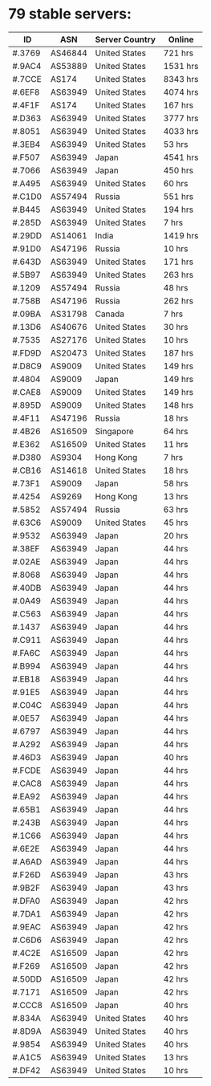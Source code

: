 # 79 stable servers:

| ID | ASN | Server Country | Online |
| ------ | ------ | ------ | ------ |
| #.3769 | AS46844 | United States | 721 hrs |
| #.9AC4 | AS53889 | United States | 1531 hrs |
| #.7CCE | AS174 | United States | 8343 hrs |
| #.6EF8 | AS63949 | United States | 4074 hrs |
| #.4F1F | AS174 | United States | 167 hrs |
| #.D363 | AS63949 | United States | 3777 hrs |
| #.8051 | AS63949 | United States | 4033 hrs |
| #.3EB4 | AS63949 | United States | 53 hrs |
| #.F507 | AS63949 | Japan | 4541 hrs |
| #.7066 | AS63949 | Japan | 450 hrs |
| #.A495 | AS63949 | United States | 60 hrs |
| #.C1D0 | AS57494 | Russia | 551 hrs |
| #.B445 | AS63949 | United States | 194 hrs |
| #.285D | AS63949 | United States | 7 hrs |
| #.29DD | AS14061 | India | 1419 hrs |
| #.91D0 | AS47196 | Russia | 10 hrs |
| #.643D | AS63949 | United States | 171 hrs |
| #.5B97 | AS63949 | United States | 263 hrs |
| #.1209 | AS57494 | Russia | 48 hrs |
| #.758B | AS47196 | Russia | 262 hrs |
| #.09BA | AS31798 | Canada | 7 hrs |
| #.13D6 | AS40676 | United States | 30 hrs |
| #.7535 | AS27176 | United States | 10 hrs |
| #.FD9D | AS20473 | United States | 187 hrs |
| #.D8C9 | AS9009 | United States | 149 hrs |
| #.4804 | AS9009 | Japan | 149 hrs |
| #.CAE8 | AS9009 | United States | 149 hrs |
| #.895D | AS9009 | United States | 148 hrs |
| #.4F11 | AS47196 | Russia | 18 hrs |
| #.4B26 | AS16509 | Singapore | 64 hrs |
| #.E362 | AS16509 | United States | 11 hrs |
| #.D380 | AS9304 | Hong Kong | 7 hrs |
| #.CB16 | AS14618 | United States | 18 hrs |
| #.73F1 | AS9009 | Japan | 58 hrs |
| #.4254 | AS9269 | Hong Kong | 13 hrs |
| #.5852 | AS57494 | Russia | 63 hrs |
| #.63C6 | AS9009 | United States | 45 hrs |
| #.9532 | AS63949 | Japan | 20 hrs |
| #.38EF | AS63949 | Japan | 44 hrs |
| #.02AE | AS63949 | Japan | 44 hrs |
| #.8068 | AS63949 | Japan | 44 hrs |
| #.40DB | AS63949 | Japan | 44 hrs |
| #.0A49 | AS63949 | Japan | 44 hrs |
| #.C563 | AS63949 | Japan | 44 hrs |
| #.1437 | AS63949 | Japan | 44 hrs |
| #.C911 | AS63949 | Japan | 44 hrs |
| #.FA6C | AS63949 | Japan | 44 hrs |
| #.B994 | AS63949 | Japan | 44 hrs |
| #.EB18 | AS63949 | Japan | 44 hrs |
| #.91E5 | AS63949 | Japan | 44 hrs |
| #.C04C | AS63949 | Japan | 44 hrs |
| #.0E57 | AS63949 | Japan | 44 hrs |
| #.6797 | AS63949 | Japan | 44 hrs |
| #.A292 | AS63949 | Japan | 44 hrs |
| #.46D3 | AS63949 | Japan | 40 hrs |
| #.FCDE | AS63949 | Japan | 44 hrs |
| #.CAC8 | AS63949 | Japan | 44 hrs |
| #.EA92 | AS63949 | Japan | 44 hrs |
| #.65B1 | AS63949 | Japan | 44 hrs |
| #.243B | AS63949 | Japan | 44 hrs |
| #.1C66 | AS63949 | Japan | 44 hrs |
| #.6E2E | AS63949 | Japan | 44 hrs |
| #.A6AD | AS63949 | Japan | 44 hrs |
| #.F26D | AS63949 | Japan | 43 hrs |
| #.9B2F | AS63949 | Japan | 43 hrs |
| #.DFA0 | AS63949 | Japan | 42 hrs |
| #.7DA1 | AS63949 | Japan | 42 hrs |
| #.9EAC | AS63949 | Japan | 42 hrs |
| #.C6D6 | AS63949 | Japan | 42 hrs |
| #.4C2E | AS16509 | Japan | 42 hrs |
| #.F269 | AS16509 | Japan | 42 hrs |
| #.50DD | AS16509 | Japan | 42 hrs |
| #.7171 | AS16509 | Japan | 42 hrs |
| #.CCC8 | AS16509 | Japan | 40 hrs |
| #.834A | AS63949 | United States | 40 hrs |
| #.8D9A | AS63949 | United States | 40 hrs |
| #.9854 | AS63949 | United States | 40 hrs |
| #.A1C5 | AS63949 | United States | 13 hrs |
| #.DF42 | AS63949 | United States | 10 hrs |

